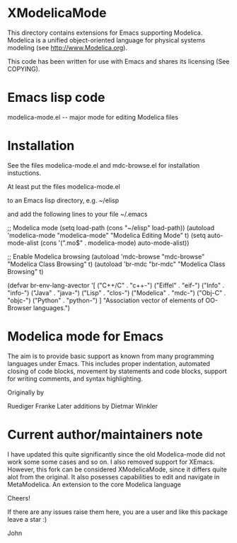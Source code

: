
XModelicaMode
===============

This directory contains extensions for Emacs supporting Modelica.
Modelica is a unified object-oriented language for physical systems modeling
(see http://www.Modelica.org).

This code has been written for use with Emacs and shares its licensing (See COPYING).

Emacs lisp code
===============
  modelica-mode.el     -- major mode for editing Modelica files
  
Installation
============

See the files modelica-mode.el and mdc-browse.el for installation
instuctions.

At least put the files
  modelica-mode.el

to an Emacs lisp directory, e.g. ~/elisp

and add the following lines to your file ~/.emacs

;; Modelica mode
(setq load-path (cons "~/elisp" load-path))
(autoload 'modelica-mode "modelica-mode" "Modelica Editing Mode" t)
(setq auto-mode-alist (cons '("\.mo$" . modelica-mode) auto-mode-alist))

;; Enable Modelica browsing
(autoload 'mdc-browse "mdc-browse" "Modelica Class Browsing" t)
(autoload 'br-mdc "br-mdc" "Modelica Class Browsing" t)

(defvar br-env-lang-avector
  '[
    ("C++/C"   . "c++-")
    ("Eiffel"  . "eif-")
    ("Info"    . "info-")
    ("Java"    . "java-")
    ("Lisp"    . "clos-")
    ("Modelica" . "mdc-")
    ("Obj-C"   . "objc-")
    ("Python"  . "python-")
    ]
  "Association vector of elements of OO-Browser languages.") 

Modelica mode for Emacs
======================
The aim is to provide basic support as known from many programming
languages under Emacs. This includes proper indentation, automated
closing of code blocks, movement by statements and code blocks,
support for writing comments, and syntax highlighting.

Originally by

Ruediger Franke
Later additions by Dietmar Winkler

Current author/maintainers note
======================
I have updated this quite significantly since the old Modelica-mode did not work some some cases and so on.
I also removed support for XEmacs. However, this fork can be considered XModelicaMode, since it differs quite alot from
the original. It also posesses capabilities to edit and navigate in MetaModelica. An extension to the core Modelica language

Cheers! 

If there are any issues raise them here, you are a user and like this package leave a star :)  

John
